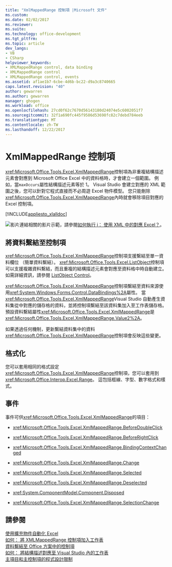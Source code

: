 ```yaml
---
title: "XmlMappedRange 控制項 |Microsoft 文件"
ms.custom: 
ms.date: 02/02/2017
ms.reviewer: 
ms.suite: 
ms.technology: office-development
ms.tgt_pltfrm: 
ms.topic: article
dev_langs:
- VB
- CSharp
helpviewer_keywords:
- XMLMappedRange control, data binding
- XMLMappedRange control
- XMLMappedRange control, events
ms.assetid: af1ae1b7-6cbe-4d6b-bc22-d9a3c8740665
caps.latest.revision: "40"
author: gewarren
ms.author: gewarren
manager: ghogen
ms.workload: office
ms.openlocfilehash: 27cd0f62c7670d56143180d24074e5c6002051f7
ms.sourcegitcommit: 32f1a690fc445f9586d53698fc82c7debd784eeb
ms.translationtype: MT
ms.contentlocale: zh-TW
ms.lasthandoff: 12/22/2017
---
```

# <a name="xmlmappedrange-control"></a>XmlMappedRange 控制項
  <xref:Microsoft.Office.Tools.Excel.XmlMappedRange>控制項為非重複結構描述元素會對應到 Microsoft Office Excel 中的資料格時，才會建立一個範圍。 例如，當`maxOccurs`屬性結構描述元素等於 1。 Visual Studio 會建立對應的 XML 範圍之後，您可以針對它程式直接而不必周遊 Excel 物件模型。 您只能刪除<xref:Microsoft.Office.Tools.Excel.XmlMappedRange>內時就會移除項目對應的 Excel 控制項。  
  
 [!INCLUDE[appliesto_xlalldoc](../vsto/includes/appliesto-xlalldoc-md.md)]  
  
 ![影片連結](../vsto/media/playvideo.gif "影片連結")相關的影片示範，請參閱[如何執行 i： 使用 XML 中的對應 Excel？](http://go.microsoft.com/fwlink/?LinkID=130288)。  
  
## <a name="binding-data-to-the-control"></a>將資料繫結至控制項  
 <xref:Microsoft.Office.Tools.Excel.XmlMappedRange>控制項支援繫結至單一資料欄位 （簡單資料繫結）。 <xref:Microsoft.Office.Tools.Excel.ListObject>控制項可以支援複雜資料繫結，而且重複的結構描述元素會對應至資料格中時自動建立。 如需詳細資訊，請參閱 [ListObject Control](../vsto/listobject-control.md)。  
  
 <xref:Microsoft.Office.Tools.Excel.XmlMappedRange>控制項繫結至資料來源使用<xref:System.Windows.Forms.Control.DataBindings%2A>屬性。 當<xref:Microsoft.Office.Tools.Excel.XmlMappedRange>Visual Studio 自動產生資料集從中對應的儲存格的資料，並將控制項繫結至該資料集加入至工作表儲存格。 預設資料繫結屬性<xref:Microsoft.Office.Tools.Excel.XmlMappedRange>是<xref:Microsoft.Office.Tools.Excel.XmlMappedRange.Value2%2A>。  
  
 如果透過任何機制，更新繫結資料集中的資料<xref:Microsoft.Office.Tools.Excel.XmlMappedRange>控制項會反映這些變更。  
  
## <a name="formatting"></a>格式化  
 您可以套用相同的格式設定<xref:Microsoft.Office.Tools.Excel.XmlMappedRange>控制項，您可以套用到<xref:Microsoft.Office.Interop.Excel.Range>。 這包括框線、字型、數字格式和樣式。  
  
## <a name="events"></a>事件  
 事件可供<xref:Microsoft.Office.Tools.Excel.XmlMappedRange>的項目：  
  
-   <xref:Microsoft.Office.Tools.Excel.XmlMappedRange.BeforeDoubleClick>  
  
-   <xref:Microsoft.Office.Tools.Excel.XmlMappedRange.BeforeRightClick>  
  
-   <xref:Microsoft.Office.Tools.Excel.XmlMappedRange.BindingContextChanged>  
  
-   <xref:Microsoft.Office.Tools.Excel.XmlMappedRange.Change>  
  
-   <xref:Microsoft.Office.Tools.Excel.XmlMappedRange.Selected>  
  
-   <xref:Microsoft.Office.Tools.Excel.XmlMappedRange.Deselected>  
  
-   <xref:System.ComponentModel.Component.Disposed>  
  
-   <xref:Microsoft.Office.Tools.Excel.XmlMappedRange.SelectionChange>  
  
## <a name="see-also"></a>請參閱  
 [使用擴充物件自動化 Excel](../vsto/automating-excel-by-using-extended-objects.md)   
 [如何： 將 XMLMappedRange 控制項加入工作表](../vsto/how-to-add-xmlmappedrange-controls-to-worksheets.md)   
 [資料繫結至 Office 方案中的控制項](../vsto/binding-data-to-controls-in-office-solutions.md)   
 [如何： 將結構描述對應至 Visual Studio 內的工作表](../vsto/how-to-map-schemas-to-worksheets-inside-visual-studio.md)   
 [主項目和主控制項的程式設計限制](../vsto/programmatic-limitations-of-host-items-and-host-controls.md)  
  
  